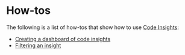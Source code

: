 # How-tos

The following is a list of how-tos that show how to use [Code Insights](../index.md):

- [Creating a dashboard of code insights](creating_a_custom_dashboard_of_code_insights.md)
- [Filtering an insight](filtering_an_insight.md)
